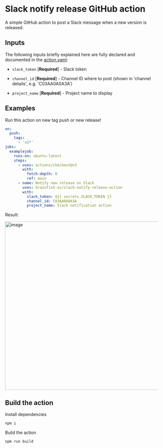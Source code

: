# Slack notify release GitHub action

A simple GitHub action to post a Slack message when a new version is released.

## Inputs

The following inputs briefly explained here are fully declared and documented in the [action.yaml](action.yaml):

* `slack_token` [**Required**] - Slack token

* `channel_id` [**Required**] - Channel ID where to post (shown in 'channel details', e.g. 'C03AA0A0A3A')

* `project_name` [**Required**] - Project name to display

## Examples

Run this action on new tag push or new release!

```yml
on:
  push:
    tags:
      - 'v1*'
jobs:
  examplejob:
    runs-on: ubuntu-latest
    steps:
      - uses: actions/checkout@v3
        with:
          fetch-depth: 0
          ref: main
      - name: Notify new release on Slack
        uses: brainfish-ai/slack-notify-release-action
        with:
          slack_token: ${{ secrets.SLACK_TOKEN }}
          channel_id: C03AA0A0A3A
          project_name: Slack notification action
```

Result:

<img width="555" alt="image" src="https://user-images.githubusercontent.com/537363/218570780-bb78a8aa-d2dc-43f9-9c3a-161160b9f073.png">

## Build the action

Install dependencies

```sh
npm i
```

Build the action

```sh
npm run build
```